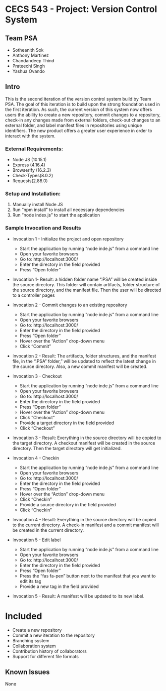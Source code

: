 # CECS 543 - Project: Version Control System

## Team PSA
- Sotheanith Sok
- Anthony Martinez
- Chandandeep Thind 
- Prateechi Singh
- Yashua Ovando

## Intro
This is the second iteration of the version control system build by Team PSA. The goal of this iteration is to build upon the strong foundation used in the first iteration. As such, the current version of this system now offers users the ability to create a new repository, commit changes to a repository, check-in any changes made from external folders, check-out changes to an external folder, and label manifest files in repositories using unique identifiers. The new product offers a greater user experience in order to interact with the system.  

### External Requirements:
- Node JS (10.15.1)
- Express (4.16.4) 
- Browserify (16.2.3)
- Check-Types(8.0.2)
- Requests(2.88.0)


### Setup and Installation:
1. Manually install Node JS
2. Run “npm install” to install all necessary dependencies
3. Run “node index.js” to start the application

### Sample Invocation and Results
- Invocation 1 - Initialize the project and open repository
  -  Start the application by running “node inde.js” from a command line
  -  Open your favorite browsers
  -  Go to: http://localhost:3000/
  -  Enter the directory in the field provided
  -  Press “Open folder”
- Invocation 1- Result:  a hidden folder name “.PSA” will be created inside the source directory. This folder will contain artifacts, folder structure of the source directory, and the manifest file.  Then the user will be directed to a controller pages

- Invocation 2 - Commit changes to an existing repository
  -  Start the application by running “node inde.js” from a command line
  -  Open your favorite browsers
  -  Go to: http://localhost:3000/
  -  Enter the directory in the field provided
  -  Press “Open folder”
  -  Hover over the “Action” drop-down menu
  -  Click “Commit”
- Invocation 2 - Result: The artifacts, folder structures, and the manifest file, in the “.PSA” folder,” will be updated to reflect the latest change in the source directory. Also, a new commit manifest will be created.  

- Invocation 3 - Checkout
  -  Start the application by running “node inde.js” from a command line
  -  Open your favorite browsers
  -  Go to: http://localhost:3000/
  -  Enter the directory in the field provided
  -  Press “Open folder”
  -  Hover over the “Action” drop-down menu
  -  Click “Checkout”
  -  Provide a target directory in the field provided
  -  Click “Checkout”
- Invocation 3 - Result: Everything in the source directory will be copied to the target directory. A checkout manifest will be created in the source directory. Then the target directory will get initialized. 

- Invocation 4 - Checkin
  -  Start the application by running “node inde.js” from a command line
  -  Open your favorite browsers
  -  Go to: http://localhost:3000/
  -  Enter the directory in the field provided
  -  Press “Open folder”
  -  Hover over the “Action” drop-down menu
  -  Click “Checkin”
  -  Provide a source directory in the field provided
  -  Click “Checkin”

- Invocation 4 - Result: Everything in the source directory will be copied to the current directory. A check-in manifest and a commit manifest will be created in the current directory.

- Invocation 5 - Edit label
  - Start the application by running “node inde.js” from a command line
  - Open your favorite browsers
  - Go to: http://localhost:3000/
  - Enter the directory in the field provided
  - Press “Open folder”
  - Press the “fas fa-pen” button next to the manifest that you want to edit its tag
  - Provide a new tag in the field provided
- Invocation 5 - Result: A manifest will be updated to its new label.  

# Included
  - Create a new repository
  - Commit a new iteration to the repository
  - Branching system
  - Collaboration system
  - Contribution history of collaborators
  - Support for different file formats


## Known Issues
None
